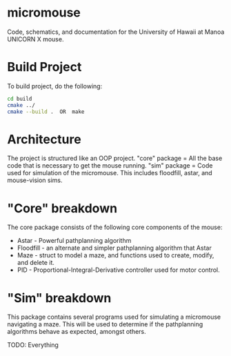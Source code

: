 # micromouse
Code, schematics, and documentation for the University of Hawaii at Manoa UNICORN X mouse.

# Build Project

To build project, do the following:
```bash
cd build
cmake ../
cmake --build .  OR  make
```

# Architecture

The project is structured like an OOP project.
"core" package = All the base code that is necessary to get the mouse running.
"sim" package = Code used for simulation of the micromouse. This includes floodfill, astar, and mouse-vision sims.

# "Core" breakdown

The core package consists of the following core components of the mouse:

* Astar - Powerful pathplanning algorithm
* Floodfill - an alternate and simpler pathplanning algorithm that Astar
* Maze - struct to model a maze, and functions used to create, modify, and delete it.
* PID - Proportional-Integral-Derivative controller used for motor control.

# "Sim" breakdown

This package contains several programs used for simulating a micromouse navigating a maze.
This will be used to determine if the pathplanning algorithms behave as expected, amongst others.

TODO: Everything
